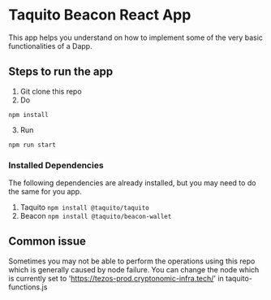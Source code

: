 # Taquito Beacon React App

This app helps you understand on how to implement some of the very basic functionalities of a Dapp.

## Steps to run the app

1. Git clone this repo
2. Do

```
npm install
```

3. Run

```
npm run start
```

### Installed Dependencies

The following dependencies are already installed, but you may need to do the same for you app.

1. Taquito `npm install @taquito/taquito`
2. Beacon `npm install @taquito/beacon-wallet`

## Common issue

Sometimes you may not be able to perform the operations using this repo which is generally caused by node failure. You can change the node which is currently set to 'https://tezos-prod.cryptonomic-infra.tech/' in taquito-functions.js
